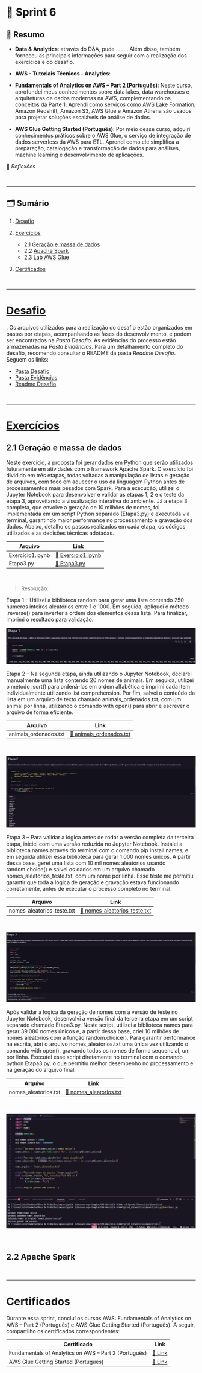 # 🚀 Sprint 6

## 📌 Resumo



- **Data & Analytics**: através do D&A, pude ...... . Além disso, também forneceu as principais informações para seguir com a realização dos exercícios e do desafio.

- **AWS - Tutoriais Técnicos - Analytics**: 

- **Fundamentals of Analytics on AWS – Part 2 (Português)**: Neste curso, aprofundei meus conhecimentos sobre data lakes, data warehouses e arquiteturas de dados modernas na AWS, complementando os conceitos da Parte 1. Aprendi como serviços como AWS Lake Formation, Amazon Redshift, Amazon S3, AWS Glue e Amazon Athena são usados para projetar soluções escaláveis de análise de dados.

- **AWS Glue Getting Started (Português)**: Por meio desse curso, adquiri conhecimentos práticos sobre o AWS Glue, o serviço de integração de dados serverless da AWS para ETL. Aprendi como ele simplifica a preparação, catalogação e transformação de dados para análises, machine learning e desenvolvimento de aplicações.

🤔 *Reflexões*




<br>

---

## 🗂️ Sumário 

1. [Desafio](#desafio)

2. [Exercícios](#exercícios)
    - 2.1 [Geração e massa de dados](#21-geração-e-massa-de-dados)
    - 2.2 [Apache Spark](#)
    - 2.3 [Lab AWS Glue](#)

3. [Certificados](#certificados)

<br>

---

# [Desafio](./Desafio/) 

. Os arquivos utilizados para a realização do desafio estão organizados em pastas por etapas, acompanhando as fases do desenvolvimento, e podem ser encontrados na *Pasta Desafio*. As evidências do processo estão armazenadas na *Pasta Evidências*. Para um detalhamento completo do desafio, recomendo consultar o README da pasta *Readme Desafio*. Seguem os links:

- [Pasta Desafio](./Desafio/) 
- [Pasta Evidências](./Evidências/)
- [Readme Desafio](./Desafio/README.md)


<br>

---

# [Exercícios](./Exercícios/)

## 2.1 Geração e massa de dados

Neste exercício, a proposta foi gerar dados em Python que serão utilizados futuramente em atividades com o framework Apache Spark. O exercício foi dividido em três etapas, todas voltadas à manipulação de listas e geração de arquivos, com foco em aquecer o uso da linguagem Python antes de processamentos mais pesados com Spark. Para a execução, utilizei o Jupyter Notebook para desenvolver e validar as etapas 1, 2 e o teste da etapa 3, aproveitando a visualização interativa do ambiente. Já a etapa 3 completa, que envolve a geração de 10 milhões de nomes, foi implementada em um script Python separado (Etapa3.py) e executada via terminal, garantindo maior performance no processamento e gravação dos dados. Abaixo, detalho os passos realizados em cada etapa, os códigos utilizados e as decisões técnicas adotadas.

| Arquivo | Link |
|--------|------|
| Exercício1.ipynb | [🔗 Exercício1.ipynb](./Exercícios/Exercício1/Exercício1.ipynb) |
| Etapa3.py | [🔗 Etapa3.py](./Exercícios/Exercício1/Etapa3.py) |
<br>

>Resolução:

Etapa 1 – Utilizei a biblioteca random para gerar uma lista contendo 250 números inteiros aleatórios entre 1 e 1000. Em seguida, apliquei o método .reverse() para inverter a ordem dos elementos dessa lista. Para finalizar, imprimi o resultado para validação.

![Evidência 1](./Exercícios/Exercício1/Evidências/Evidencia1.png)

Etapa 2 – Na segunda etapa, ainda utilizando o Jupyter Notebook, declarei manualmente uma lista contendo 20 nomes de animais. Em seguida, utilizei o método .sort() para ordená-los em ordem alfabética e imprimi cada item individualmente utilizando list comprehension. Por fim, salvei o conteúdo da lista em um arquivo de texto chamado animais_ordenados.txt, com um animal por linha, utilizando o comando with open() para abrir e escrever o arquivo de forma eficiente.

| Arquivo | Link |
|--------|------|
| animais_ordenados.txt | [🔗 animais_ordenados.txt](./Exercícios/Exercício1/animais_ordenados.txt) |
<br>

![Evidência 2](./Exercícios/Exercício1/Evidências/Evidencia2.png)

Etapa 3 – Para validar a lógica antes de rodar a versão completa da terceira etapa, iniciei com uma versão reduzida no Jupyter Notebook. Instalei a biblioteca names através do terminal com o comando pip install names, e em seguida utilizei essa biblioteca para gerar 1.000 nomes únicos. A partir dessa base, gerei uma lista com 10 mil nomes aleatórios usando random.choice() e salvei os dados em um arquivo chamado nomes_aleatorios_teste.txt, com um nome por linha. Esse teste me permitiu garantir que toda a lógica de geração e gravação estava funcionando corretamente, antes de executar o processo completo no terminal.

| Arquivo | Link |
|--------|------|
| nomes_aleatorios_teste.txt | [🔗 nomes_aleatorios_teste.txt](./Exercícios/Exercício1/nomes_aleatorios_teste.txt) |
<br>

![Evidência 3](./Exercícios/Exercício1/Evidências/Evidencia3.png)
<br>

Após validar a lógica da geração de nomes com a versão de teste no Jupyter Notebook, desenvolvi a versão final da terceira etapa em um script separado chamado Etapa3.py. Neste script, utilizei a biblioteca names para gerar 39.080 nomes únicos e, a partir dessa base, criei 10 milhões de nomes aleatórios com a função random.choice(). Para garantir performance na escrita, abri o arquivo nomes_aleatorios.txt uma única vez utilizando o comando with open(), gravando todos os nomes de forma sequencial, um por linha. Executei esse script diretamente no terminal com o comando python Etapa3.py, o que permitiu melhor desempenho no processamento e na geração do arquivo final.

| Arquivo | Link |
|--------|------|
| nomes_aleatorios.txt | [🔗 nomes_aleatorios.txt](./Exercícios/Exercício1/nomes_aleatorios.txt) |
<br>

![Evidência 4](./Exercícios/Exercício1/Evidências/Evidencia4.png)

<br>

## 2.2 Apache Spark







<br>

---


# Certificados


Durante essa sprint, concluí os cursos AWS: Fundamentals of Analytics on AWS – Part 2 (Português) e AWS Glue Getting Started (Português). A seguir, compartilho os certificados correspondentes:

| Certificado | Link |
|--------|------|
| Fundamentals of Analytics on AWS – Part 2 (Português) | [🔗 Link ](./Certificados/Fundamentals%20of%20Analytics%20on%20AWS%20–%20Part%202%20(Português).pdf) |
| AWS Glue Getting Started (Português) | [🔗 Link ](./Certificados/AWS%20Glue%20Getting%20Started%20(Português).pdf) |
<br>
